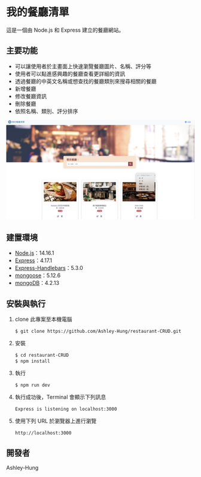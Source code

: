 # 我的餐廳清單

這是一個由 Node.js 和 Express 建立的餐廳網站。

## 主要功能

- 可以讓使用者於主畫面上快速瀏覽餐廳圖片、名稱、評分等
- 使用者可以點進感興趣的餐廳查看更詳細的資訊
- 透過餐廳的中英文名稱或想查找的餐廳類別來搜尋相關的餐廳
- 新增餐廳
- 修改餐廳資訊
- 刪除餐廳
- 依照名稱、類別、評分排序

![demo image](https://github.com/Ashley-Hung/restaurant-CRUD/blob/master/demo.png)



## 建置環境

- [Node.js](https://nodejs.org/en/)：14.16.1
- [Express](https://www.npmjs.com/package/express)：4.17.1
- [Express-Handlebars](https://www.npmjs.com/package/express-handlebars)：5.3.0
- [mongoose](https://www.npmjs.com/package/mongoose)：5.12.6
- [mongoDB](https://www.mongodb.com/try/download/community)：4.2.13



## 安裝與執行

1. clone 此專案至本機電腦

   ```
   $ git clone https://github.com/Ashley-Hung/restaurant-CRUD.git
   ```

2. 安裝

   ```
   $ cd restaurant-CRUD
   $ npm install
   ```

3. 執行

   ```
   $ npm run dev
   ```

4. 執行成功後，Terminal 會顯示下列訊息

   ```
   Express is listening on localhost:3000
   ```

5. 使用下列 URL 於瀏覽器上進行瀏覽

   ```
   http://localhost:3000
   ```




## 開發者

Ashley-Hung



